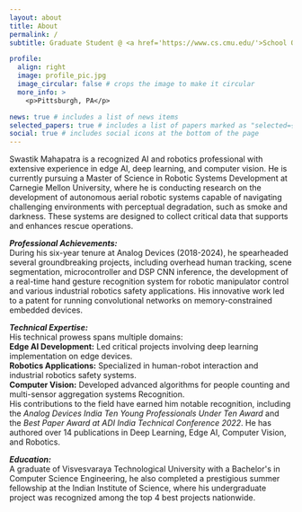 ```yaml
---
layout: about
title: About
permalink: /
subtitle: Graduate Student @ <a href='https://www.cs.cmu.edu/'>School Of Computer Science</a>, <a href='https://www.cmu.edu/'>Carnegie Mellon University</a>.

profile:
  align: right
  image: profile_pic.jpg
  image_circular: false # crops the image to make it circular
  more_info: >
    <p>Pittsburgh, PA</p>

news: true # includes a list of news items
selected_papers: true # includes a list of papers marked as "selected={true}"
social: true # includes social icons at the bottom of the page
---
```


Swastik Mahapatra is a recognized AI and robotics professional with extensive experience in edge AI, deep learning, and computer vision. He is currently pursuing a Master of Science in Robotic Systems Development at Carnegie Mellon University, where he is conducting research on the development of autonomous aerial robotic systems capable of navigating challenging environments with perceptual degradation, such as smoke and darkness. These systems are designed to collect critical data that supports and enhances rescue operations.

***Professional Achievements:***<br>
During his six-year tenure at Analog Devices (2018-2024), he spearheaded several groundbreaking projects, including overhead human tracking, scene segmentation, microcontroller and DSP CNN inference, the development of a real-time hand gesture recognition system for robotic manipulator control and various industrial robotics safety applications. His innovative work led to a patent for running convolutional networks on memory-constrained embedded devices.

***Technical Expertise:***<br>
His technical prowess spans multiple domains:<br>
**Edge AI Development:** Led critical projects involving deep learning implementation on edge devices.<br>
**Robotics Applications:** Specialized in human-robot interaction and industrial robotics safety systems.<br>
**Computer Vision:** Developed advanced algorithms for people counting and multi-sensor aggregation systems
Recognition.<br>
His contributions to the field have earned him notable recognition, including the *Analog Devices India Ten Young Professionals Under Ten Award* and the *Best Paper Award at ADI India Technical Conference 2022*. He has authored over 14 publications in Deep Learning, Edge AI, Computer Vision, and Robotics.

***Education:***<br>
A graduate of Visvesvaraya Technological University with a Bachelor's in Computer Science Engineering, he also completed a prestigious summer fellowship at the Indian Institute of Science, where his undergraduate project was recognized among the top 4 best projects nationwide.
